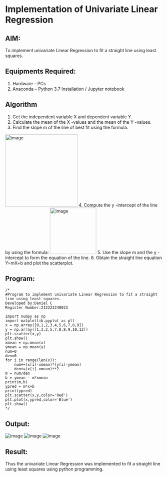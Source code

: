 # Implementation of Univariate Linear Regression
## AIM:
To implement univariate Linear Regression to fit a straight line using least squares.

## Equipments Required:
1. Hardware – PCs
2. Anaconda – Python 3.7 Installation / Jupyter notebook

## Algorithm
1. Get the independent variable X and dependent variable Y.
2. Calculate the mean of the X -values and the mean of the Y -values.
3. Find the slope m of the line of best fit using the formula. 
<img width="231" alt="image" src="https://user-images.githubusercontent.com/93026020/192078527-b3b5ee3e-992f-46c4-865b-3b7ce4ac54ad.png">
4. Compute the y -intercept of the line by using the formula:
<img width="148" alt="image" src="https://user-images.githubusercontent.com/93026020/192078545-79d70b90-7e9d-4b85-9f8b-9d7548a4c5a4.png">
5. Use the slope m and the y -intercept to form the equation of the line.
6. Obtain the straight line equation Y=mX+b and plot the scatterplot.

## Program:
```
/*
#Program to implement univariate Linear Regression to fit a straight line using least squares.
Developed by:Daniel C
Register Number:212223240023

import numpy as np 
import matplotlib.pyplot as plt
x = np.array([0,1,2,3,4,5,6,7,8,9])
y = np.array([1,3,2,5,7,8,8,9,10,12])
plt.scatter(x,y)
plt.show()
xmean = np.mean(x)
ymean = np.mean(y)
num=0
den=0
for i in range(len(x)):
    num+=(x[i]-xmean)*(y[i]-ymean)
    den+=(x[i]-xmean)**2
m = num/den
b = ymean - m*xmean
print(m,b)
ypred = m*x+b
print(ypred)
plt.scatter(x,y,color='Red')
plt.plot(x,ypred,color='Blue')
plt.show()
*/
```

## Output:
![image](https://github.com/AkilaMohan/Find-the-best-fit-line-using-Least-Squares-Method/assets/145742847/5b7b1504-0650-4865-acaf-853876eac675)
![image](https://github.com/AkilaMohan/Find-the-best-fit-line-using-Least-Squares-Method/assets/145742847/f79d7b09-2a24-4d8f-a9ea-0596057b902c)
![image](https://github.com/AkilaMohan/Find-the-best-fit-line-using-Least-Squares-Method/assets/145742847/3a8b8daa-da94-4700-af22-c1d896cb42bc)



## Result:
Thus the univariate Linear Regression was implemented to fit a straight line using least squares using python programming.
